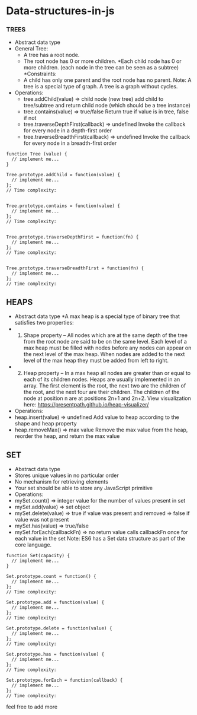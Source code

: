 # Data-structures-in-js

### TREES
* Abstract data type
* General Tree:
  * A tree has a root node.
  * The root node has 0 or more children.
  *Each child node has 0 or more children.
  (each node in the tree can be seen as a subtree)
*Constraints:
  * A child has only one parent and the root node has no parent.
Note: A tree is a special type of graph. A tree is a graph without cycles.
* Operations:
  * tree.addChild(value)
=> child node (new tree)
add child to tree/subtree and return child node (which should be a tree instance)
  * tree.contains(value)
=> true/false
Return true if value is in tree, false if not
  * tree.traverseDepthFirst(callback)
=> undefined
Invoke the callback for every node in a depth-first order
  * tree.traverseBreadthFirst(callback)
=> undefined
Invoke the callback for every node in a breadth-first order
```
function Tree (value) {
  // implement me...
}

Tree.prototype.addChild = function(value) {
  // implement me...
};
// Time complexity:


Tree.prototype.contains = function(value) {
  // implement me...
};
// Time complexity:


Tree.prototype.traverseDepthFirst = function(fn) {
  // implement me...
};
// Time complexity:


Tree.prototype.traverseBreadthFirst = function(fn) {
  // implement me...
};
// Time complexity:
```



## HEAPS
* Abstract data type
 *A max heap is a special type of binary tree that satisfies two properties:
 * 1. Shape property – All nodes which are at the same depth of the tree from the root node are said to be on the same level. Each level of a max heap must be filled with nodes before any nodes can appear on the next level of the max heap. When nodes are added to the next level of the max heap they must be added from left to right.
 * 2. Heap property – In a max heap all nodes are greater than or equal to each of its children nodes.
Heaps are usually implemented in an array. The first element is the root, the next two are the children of the root, and the next four are their children. The children of the node at position n are at positions 2n+1 and 2n+2.
View visualization here: https://presentpath.github.io/heap-visualizer/
* Operations:
 * heap.insert(value)
=> undefined
Add value to heap according to the shape and heap property
 * heap.removeMax()
=> max value
Remove the max value from the heap, reorder the heap, and return the max value



## SET
* Abstract data type
 * Stores unique values in no particular order
 * No mechanism for retrieving elements
 * Your set should be able to store any JavaScript primitive
* Operations:
 * mySet.count()
=> integer value for the number of values present in set
 * mySet.add(value)
=> set object
 * mySet.delete(value)
=> true if value was present and removed
=> false if value was not present
 * mySet.has(value)
=> true/false
 * mySet.forEach(callbackFn)
=> no return value
calls callbackFn once for each value in the set
Note: ES6 has a Set data structure as part of the core language.
```
function Set(capacity) {
  // implement me...
}

Set.prototype.count = function() {
  // implement me...
};
// Time complexity:

Set.prototype.add = function(value) {
  // implement me...
};
// Time complexity:

Set.prototype.delete = function(value) {
  // implement me...
};
// Time complexity:

Set.prototype.has = function(value) {
  // implement me...
};
// Time complexity:

Set.prototype.forEach = function(callback) {
  // implement me...
};
// Time complexity:
```







feel free to add more
